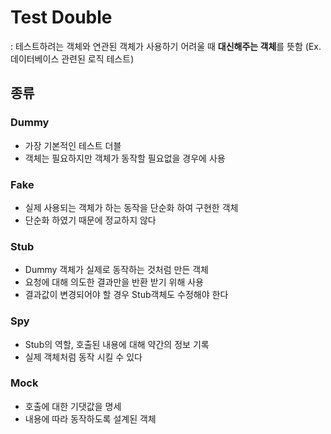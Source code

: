 # Test Double

: 테스트하려는 객체와 연관된 객체가 사용하기 어려울 때 **대신해주는 객체**를 뜻함
(Ex. 데이터베이스 관련된 로직 테스트)

## 종류

### Dummy

- 가장 기본적인 테스트 더블
- 객체는 필요하지만 객체가 동작할 필요없을 경우에 사용

### Fake

- 실제 사용되는 객체가 하는 동작을 단순화 하여 구현한 객체
- 단순화 하였기 때문에 정교하지 않다

### Stub

- Dummy 객체가 실제로 동작하는 것처럼 만든 객체
- 요청에 대해 의도한 결과만을 반환 받기 위해 사용
- 결과값이 변경되어야 할 경우 Stub객체도 수정해야 한다

### Spy

- Stub의 역할, 호출된 내용에 대해 약간의 정보 기록
- 실제 객체처럼 동작 시킬 수 있다

### Mock

- 호출에 대한 기댓값을 명세
- 내용에 따라 동작하도록 설계된 객체